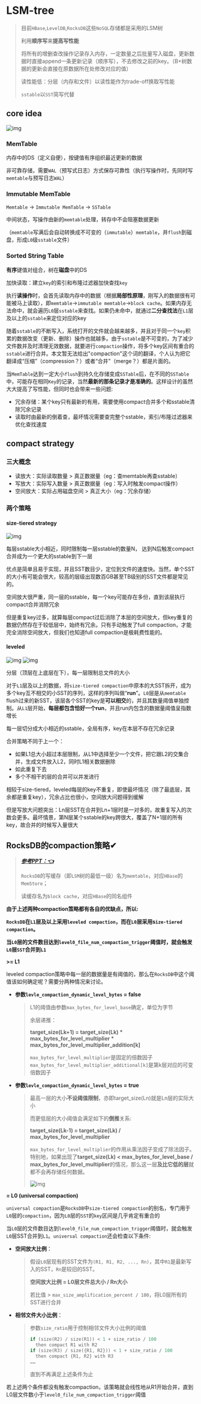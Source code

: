 # LSM-tree

> 目前`HBase`,`LevelDB`,`RocksDB`这些`NoSQL`存储都是采用的LSM树
>
> 利用**顺序写**来**提高写性能**
>
> 将所有的增删查改操作记录存入内存，一定数量之后批量写入磁盘，更新数据时直接append一条更新记录（顺序写），不去修改之前的key。（B+树数据的更新会直接在原数据所在处修改对应的值）
>
> 读性能低：分层（内存和文件）以读性能作为trade-off换取写性能
>
> `sstable`以`SST`简写代替

## **core idea**

![img](https://s2.loli.net/2022/07/06/labHV5Nc8FJqeZo.jpg)

### MemTable

内存中的DS（定义自便），按键值有序组织最近更新的数据

非可靠存储，需要`WAL`（预写式日志）方式保存可靠性（执行写操作时，先同时写`memtable`与预写日志`WAL`）

### Immutable MemTable

`Memtable` -> `Immutable MemTable` -> `SSTable`

中间状态，写操作由新的`memtable`处理，转存中不会阻塞数据更新

（`memtable`写满后会自动转换成不可变的（`immutable`）`memtable`，并`flush`到磁盘，形成`L0`级`sstable`文件）

### Sorted String Table

**有序**键值对组合，树在**磁盘**中的DS

加快读取：建立`key`的索引和布隆过滤器加快查找`key`

执行**读操作**时，会首先读取内存中的数据（根据**局部性原理**，刚写入的数据很有可能被马上读取），即`memtable`→`immutable memtable`→`block cache`。如果内存无法命中，就会遍历`L0`层`sstable`来查找。如果仍未命中，就通过**二分查找法**在`L1`层及以上的`sstable`来定位对应的key

随着`sstable`的不断写入，系统打开的文件就会越来越多，并且对于同一个`key`积累的数据改变（更新、删除）操作也就越多。由于`sstable`是不可变的，为了减少文件数并及时清理无效数据，就要进行`compaction`操作，将多个key区间有重合的`sstable`进行合并。本文暂无法给出"compaction"这个词的翻译，个人认为把它翻译成“压缩”（compression？）或者“合并”（merge？）都是片面的。

当`MemTable`达到一定大小`flush`到持久化存储变成`SSTable`后，在不同的`SSTable`中，可能存在相同`Key`的记录，当然**最新的那条记录才是准确的**。这样设计的虽然大大提高了写性能，但同时也会带来一些问题:

* 冗余存储：某个key只有最新的有用，需要使用compact合并多个和sstable清除冗余记录
* 读取时由最新的倒着查，最坏情况需要查完整个sstable，索引/布隆过滤器来优化查找速度

## **compact strategy**

### **三大概念**

* 读放大：实际读取数量 > 真正数据量（eg：查memtable再查sstable）
* 写放大：实际写入数量 > 真正数据量（eg：写入时触发compact操作）
* 空间放大：实际占用磁盘空间 > 真正大小（eg：冗余存储）

### **两个策略**

#### size-tiered strategy

![img](https://pic2.zhimg.com/v2-bedb057fde7a4ce4d5be2ea34fe86f59\_b.jpg)

每层sstable大小相近，同时限制每一层sstable的数量N， 达到N后触发compact合并成为一个更大的sstable到下一层

优点是简单且易于实现，并且SST数目少，定位到文件的速度快。当然，单个SST的大小有可能会很大，较高的层级出现数百GB甚至TB级别的SST文件都是常见的。

空间放大很严重，同一层的sstable，每一个key可能存在多份，直到该层执行compact合并消除冗余

但是重复key过多，就算每层compact过后消除了本层的空间放大，但key重复的数据仍然存在于较低层中，始终有冗余。只有手动触发了full compaction，才能完全消除空间放大，但我们也知道full compaction是极耗费性能的。

#### leveled

![img](https://pic3.zhimg.com/v2-5f8de2e435e979936693631617a60d16\_b.jpg) ![img](https://pic1.zhimg.com/v2-8274669affe5b9602aff45ddff29e628\_b.jpg)

分层（顶层在上底层在下），每一层限制总文件的大小

对于`L1`层及以上的数据，将`size-tiered compaction`中原本的大SST拆开，成为多个key互不相交的小SST的序列，这样的序列叫做“**run**”。`L0`层是从`memtable` flush过来的新SST，该层各个SST的key是**可以相交**的，并且其数量阈值单独控制。从`L1`层开始，**每层都包含恰好一个run**，并且run内包含的数据量阈值呈指数增长

每一层切分成大小相近的sstable，全局有序，key在本层不存在冗余记录

合并策略不同于上一个：

* 如果L1总大小超过本层限制，从L1中选择至少一个文件，把它跟L2的交集合并，生成文件放入L2，同时L1相关数据删除
* 如此重复下去
* 多个不相干的层的合并可以并发进行

相较于size-tiered，leveled每层的key不重复，即使最坏情况（除了最底层，其余都是重复key），冗余占比也很小，空间放大问题得到缓解

但是写放大问题突出：Ln层SST在合并到Ln+1层时是一对多的，故重复写入的次数会更多。最坏情景，第N层某个sstable的key跨很大，覆盖了N+1层的所有key，故合并的时候写入量很大

## RocksDB的compaction策略✔

> [_**参考PPT：👈**_](https://www.slideshare.net/FlinkForward/flink-forward-berlin-2018-stefan-richter-tuning-flink-for-robustness-and-performance)
>
> `RocksDB`的写缓存（即`LSM`树的最低一级）名为`memtable`，对应`HBase`的`MemStore`；
>
> 读缓存名为`block cache`，对应`HBase`的同名组件

**由于上述两种compaction策略都有各自的优缺点，所以:**

**`RocksDB`在`L1`层及以上采用`leveled compaction`，而在`L0`层采用s`ize-tiered compaction`。**

**当`L0`层的文件数目达到`level0_file_num_compaction_trigger`阈值时，就会触发`L0`层`SST`合并到`L1`**

**>= L1**

leveled compaction策略中每一层的数据量是有阈值的，那么在`RocksDB`中这个阈值该如何确定呢？需要分两种情况来讨论。

*   **参数`levle_compaction_dynamic_level_bytes` = false**

    > L1的阈值由参数`max_bytes_for_level_base`确定，单位为字节
    >
    > 余层递推：
    >
    > **target\_size(Lk+1) = target\_size(Lk) \* max\_bytes\_for\_level\_multiplier \* max\_bytes\_for\_level\_multiplier\_addition\[k]**
    >
    > `max_bytes_for_level_multiplier`是固定的倍数因子`max_bytes_for_level_multiplier_additional[k]`是第k层对应的可变倍数因子
*   **参数`levle_compaction_dynamic_level_bytes` = true**

    > 最高一层的大小**不设阈值限制**，亦即target\_size(Ln)就是Ln层的实际大小
    >
    > 而更低层的大小阈值会满足如下的**倒推**关系:
    >
    > **target\_size(Lk-1) = target\_size(Lk) / max\_bytes\_for\_level\_multiplier**
    >
    > `max_bytes_for_level_multiplier`的作用从乘法因子变成了除法因子。特别地，如果出现了**target\_size(Lk) < max\_bytes\_for\_level\_base / max\_bytes\_for\_level\_multiplier**的情况，那么这一层**及比它低的层**就都不会再存储任何数据。
    >
    > ![img](https://upload-images.jianshu.io/upload\_images/195230-c051e4e1307232f3.png?imageMogr2/auto-orient/strip|imageView2/2/w/1200/format/webp)

**= L0 (universal compaction)**

`universal compaction`是`RocksDB`中`size-tiered compaction`的别名，专门用于`L0`层的`compaction`，因为`L0`层的`SST`的`key`区间是几乎肯定有重合的

当`L0`层的文件数目达到`level0_file_num_compaction_trigger`阈值时，就会触发`L0`层SST合并到`L1`。`universal compaction`还会检查以下条件:

*   **空间放大比例**：

    > 假设`L0`层现有的SST文件为`(R1, R1, R2, ..., Rn)`，其中`R1`是最新写入的SST，`Rn`是较旧的SST。
    >
    > **空间放大比例 = L0层文件总大小 / Rn大小**
    >
    > 若比值 > `max_size_amplification_percent / 100`，将L0层所有的SST进行合并
*   **相邻文件大小比例**：

    > 参数`size_ratio`用于控制相邻文件大小比例的阈值
    >
    > ```go
    > if (size(R2) / size(R1)) < 1 + size_ratio / 100 
    > 	then compact R1 with R2
    > if (size(R3) / size({R1, R2})) < 1 + size_ratio / 100
    > 	then compact {R1, R2} with R3
    > ……
    > ```
    >
    > 直到不再满足上述条件为止

若上述两个条件都没有触发compaction，该策略就会线性地从R1开始合并，直到L0层文件数小于`level0_file_num_compaction_trigger`阈值
